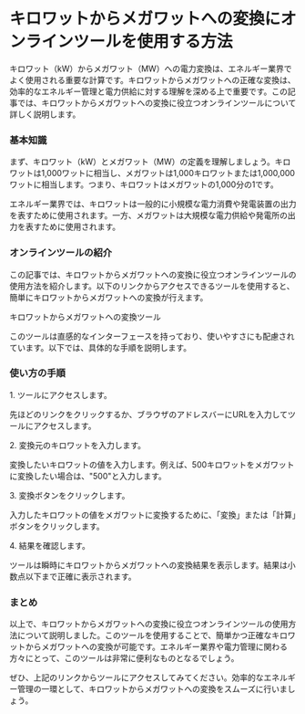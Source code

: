 キロワットからメガワットへの変換にオンラインツールを使用する方法
================================

キロワット（kW）からメガワット（MW）への電力変換は、エネルギー業界でよく使用される重要な計算です。キロワットからメガワットへの正確な変換は、効率的なエネルギー管理と電力供給に対する理解を深める上で重要です。この記事では、キロワットからメガワットへの変換に役立つオンラインツールについて詳しく説明します。

### 基本知識

まず、キロワット（kW）とメガワット（MW）の定義を理解しましょう。キロワットは1,000ワットに相当し、メガワットは1,000キロワットまたは1,000,000ワットに相当します。つまり、キロワットはメガワットの1,000分の1です。

エネルギー業界では、キロワットは一般的に小規模な電力消費や発電装置の出力を表すために使用されます。一方、メガワットは大規模な電力供給や発電所の出力を表すために使用されます。

### オンラインツールの紹介

この記事では、キロワットからメガワットへの変換に役立つオンラインツールの使用方法を紹介します。以下のリンクからアクセスできるツールを使用すると、簡単にキロワットからメガワットへの変換が行えます。

キロワットからメガワットへの変換ツール

このツールは直感的なインターフェースを持っており、使いやすさにも配慮されています。以下では、具体的な手順を説明します。

### 使い方の手順

1\. ツールにアクセスします。

先ほどのリンクをクリックするか、ブラウザのアドレスバーにURLを入力してツールにアクセスします。

2\. 変換元のキロワットを入力します。

変換したいキロワットの値を入力します。例えば、500キロワットをメガワットに変換したい場合は、"500"と入力します。

3\. 変換ボタンをクリックします。

入力したキロワットの値をメガワットに変換するために、「変換」または「計算」ボタンをクリックします。

4\. 結果を確認します。

ツールは瞬時にキロワットからメガワットへの変換結果を表示します。結果は小数点以下まで正確に表示されます。

### まとめ

以上で、キロワットからメガワットへの変換に役立つオンラインツールの使用方法について説明しました。このツールを使用することで、簡単かつ正確なキロワットからメガワットへの変換が可能です。エネルギー業界や電力管理に関わる方々にとって、このツールは非常に便利なものとなるでしょう。

ぜひ、上記のリンクからツールにアクセスしてみてください。効率的なエネルギー管理の一環として、キロワットからメガワットへの変換をスムーズに行いましょう。